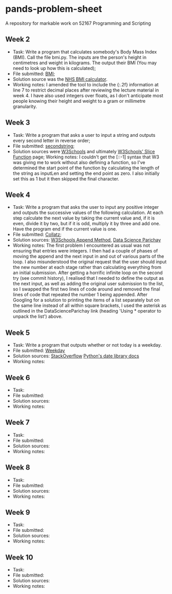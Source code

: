 # pands-problem-sheet
A repository for markable work on 52167 Programming and Scripting

## Week 2
- Task: Write a program that calculates somebody's Body Mass Index (BMI). Call the file bmi.py. The inputs are the person's height in centimetres and weight in kilograms.
The output their BMI (You may need to look up how this is calculated);
- File submitted: [BMI](/bmi.py);
- Solution source was the [NHS BMI calculator](https://www.nhs.uk/live-well/healthy-weight/bmi-calculator/).
- Working notes: I amended the tool to include the {:.2f} information at line 7 to restrict decimal places after reviewing the lecture material in week 4. I have also used integers over floats, as I don't anticipate most people knowing their height and weight to a gram or millimetre granularity.

## Week 3
- Task: Write a program that asks a user to input a string and outputs every second letter in reverse order;
- File submitted: [secondstring](/secondstring.py);
- Solution sources were [W3Schools](https://www.w3schools.com/python/python_howto_reverse_string.asp) and ultimately [W3Schools' Slice Function](https://www.w3schools.com/python/ref_func_slice.asp) page;
Working notes: I couldn't get the [::-1] syntax that W3 was giving me to work without also defining a function, so I've determined the start point of the function by calculating the length of the string as inputLen and setting the end point as zero. I also initially set this as 1 but it then skipped the final character.

## Week 4
- Task: Write a program that asks the user to input any positive integer and outputs the successive values of the following calculation. At each step calculate the next value by taking the current value and, if it is even, divide it by two, but if it is odd, multiply it by three and add one. Have the program end if the current value is one.
- File submitted: [Collatz](/collatz.py);
- Solution sources: [W3Schools Append Method](https://www.w3schools.com/python/ref_list_append.asp), [Data Science Parichay](https://datascienceparichay.com/article/python-print-list/)
- Working notes: The first problem I encountered as usual was not ensuring that entries were integers. I then had a couple of phases of moving the append and the next input in and out of various parts of the loop. I also misunderstood the original request that the user should input the new number at each stage rather than calculating everything from an initial submission. After getting a horrific infinite loop on the second try (see commit history), I realised that I needed to define the output as the next input, as well as adding the original user submission to the list, so I swapped the first two lines of code around and removed the final lines of code that repeated the number 1 being appended. After Googling for a solution to printing the items of a list separately but on the same line instead of all within square brackets, I used the asterisk as outlined in the DataScienceParichay link (heading 'Using * operator to unpack the list') above.

## Week 5
- Task: Write a program that outputs whether or not today is a weekday.
- File submitted: [Weekday](/weekday.py)
- Solution sources:
    [StackOverflow](https://stackoverflow.com/questions/29384696/how-to-find-current-day-is-weekday-or-weekends-in-python)
    [Python's date library docs](https://docs.python.org/3/library/datetime.html#datetime.date.weekday)
- Working notes:

## Week 6
- Task:
- File submitted: 
- Solution sources:
- Working notes:

## Week 7
- Task:
- File submitted: 
- Solution sources:
- Working notes:

## Week 8
- Task:
- File submitted: 
- Solution sources:
- Working notes:

## Week 9
- Task:
- File submitted: 
- Solution sources:
- Working notes:

## Week 10
- Task:
- File submitted: 
- Solution sources:
- Working notes: